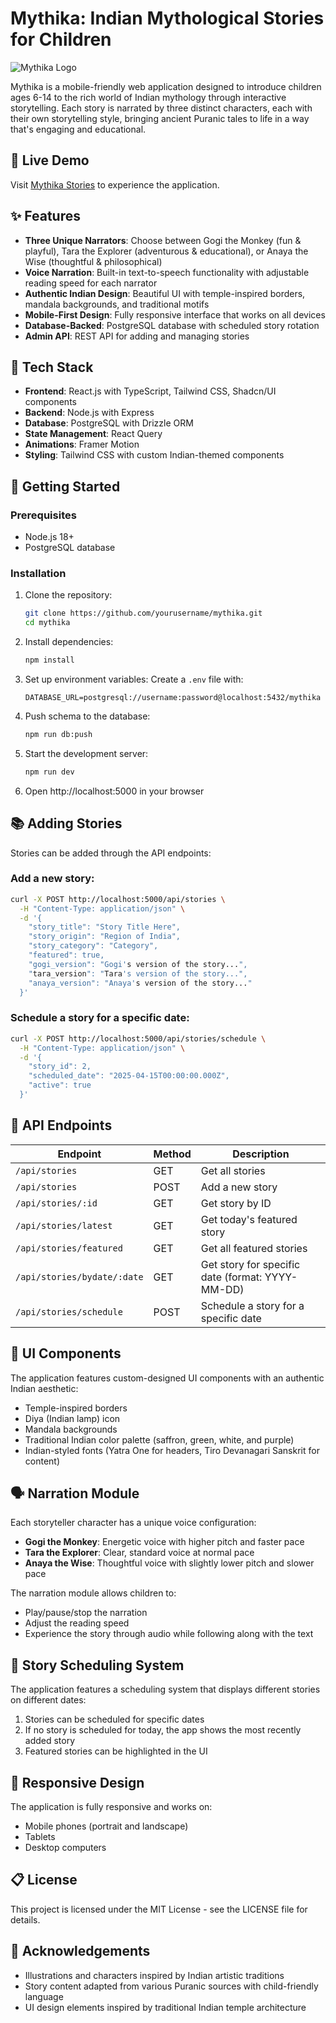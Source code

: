 # Mythika: Indian Mythological Stories for Children

![Mythika Logo](client/src/assets/mythika-logo.png)

Mythika is a mobile-friendly web application designed to introduce children ages 6-14 to the rich world of Indian mythology through interactive storytelling. Each story is narrated by three distinct characters, each with their own storytelling style, bringing ancient Puranic tales to life in a way that's engaging and educational.

## 📱 Live Demo

Visit [Mythika Stories](https://mythika-stories.replit.app) to experience the application.

## ✨ Features

- **Three Unique Narrators**: Choose between Gogi the Monkey (fun & playful), Tara the Explorer (adventurous & educational), or Anaya the Wise (thoughtful & philosophical)
- **Voice Narration**: Built-in text-to-speech functionality with adjustable reading speed for each narrator
- **Authentic Indian Design**: Beautiful UI with temple-inspired borders, mandala backgrounds, and traditional motifs
- **Mobile-First Design**: Fully responsive interface that works on all devices
- **Database-Backed**: PostgreSQL database with scheduled story rotation
- **Admin API**: REST API for adding and managing stories

## 🧩 Tech Stack

- **Frontend**: React.js with TypeScript, Tailwind CSS, Shadcn/UI components
- **Backend**: Node.js with Express
- **Database**: PostgreSQL with Drizzle ORM
- **State Management**: React Query
- **Animations**: Framer Motion
- **Styling**: Tailwind CSS with custom Indian-themed components

## 🚀 Getting Started

### Prerequisites

- Node.js 18+ 
- PostgreSQL database

### Installation

1. Clone the repository:
   ```bash
   git clone https://github.com/yourusername/mythika.git
   cd mythika
   ```

2. Install dependencies:
   ```bash
   npm install
   ```

3. Set up environment variables:
   Create a `.env` file with:
   ```
   DATABASE_URL=postgresql://username:password@localhost:5432/mythika
   ```

4. Push schema to the database:
   ```bash
   npm run db:push
   ```

5. Start the development server:
   ```bash
   npm run dev
   ```

6. Open http://localhost:5000 in your browser

## 📚 Adding Stories

Stories can be added through the API endpoints:

### Add a new story:
```bash
curl -X POST http://localhost:5000/api/stories \
  -H "Content-Type: application/json" \
  -d '{
    "story_title": "Story Title Here",
    "story_origin": "Region of India",
    "story_category": "Category",
    "featured": true,
    "gogi_version": "Gogi's version of the story...",
    "tara_version": "Tara's version of the story...",
    "anaya_version": "Anaya's version of the story..."
  }'
```

### Schedule a story for a specific date:
```bash
curl -X POST http://localhost:5000/api/stories/schedule \
  -H "Content-Type: application/json" \
  -d '{
    "story_id": 2,
    "scheduled_date": "2025-04-15T00:00:00.000Z",
    "active": true
  }'
```

## 🔄 API Endpoints

| Endpoint | Method | Description |
|----------|--------|-------------|
| `/api/stories` | GET | Get all stories |
| `/api/stories` | POST | Add a new story |
| `/api/stories/:id` | GET | Get story by ID |
| `/api/stories/latest` | GET | Get today's featured story |
| `/api/stories/featured` | GET | Get all featured stories |
| `/api/stories/bydate/:date` | GET | Get story for specific date (format: YYYY-MM-DD) |
| `/api/stories/schedule` | POST | Schedule a story for a specific date |

## 🎨 UI Components

The application features custom-designed UI components with an authentic Indian aesthetic:

- Temple-inspired borders
- Diya (Indian lamp) icon
- Mandala backgrounds
- Traditional Indian color palette (saffron, green, white, and purple)
- Indian-styled fonts (Yatra One for headers, Tiro Devanagari Sanskrit for content)

## 🗣️ Narration Module

Each storyteller character has a unique voice configuration:

- **Gogi the Monkey**: Energetic voice with higher pitch and faster pace
- **Tara the Explorer**: Clear, standard voice at normal pace
- **Anaya the Wise**: Thoughtful voice with slightly lower pitch and slower pace

The narration module allows children to:
- Play/pause/stop the narration
- Adjust the reading speed
- Experience the story through audio while following along with the text

## 📅 Story Scheduling System

The application features a scheduling system that displays different stories on different dates:

1. Stories can be scheduled for specific dates
2. If no story is scheduled for today, the app shows the most recently added story
3. Featured stories can be highlighted in the UI

## 📱 Responsive Design

The application is fully responsive and works on:
- Mobile phones (portrait and landscape)
- Tablets
- Desktop computers

## 📋 License

This project is licensed under the MIT License - see the LICENSE file for details.

## 🙏 Acknowledgements

- Illustrations and characters inspired by Indian artistic traditions
- Story content adapted from various Puranic sources with child-friendly language
- UI design elements inspired by traditional Indian temple architecture